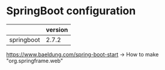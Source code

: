 # SpringBoot configuration

|             | version |
|-------------|---------|
| springboot  | 2.7.2   |

https://www.baeldung.com/spring-boot-start -> How to make "org.springframe.web"